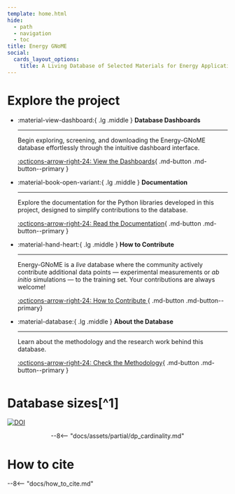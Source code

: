 ```yaml
---
template: home.html
hide:
  - path
  - navigation
  - toc
title: Energy GNoME
social:
  cards_layout_options:
    title: A Living Database of Selected Materials for Energy Applications
---
```


# Explore the project

<div class="grid cards" style="max-width: 1000px; margin: 0 auto;" markdown>

- :material-view-dashboard:{ .lg .middle }  __Database Dashboards__

    ---

    Begin exploring, screening, and downloading the Energy-GNoME database effortlessly through the intuitive dashboard interface.

    [:octicons-arrow-right-24: View the Dashboards](./apps/index.md){ .md-button .md-button--primary }

- :material-book-open-variant:{ .lg .middle }  __Documentation__

    ---

    Explore the documentation for the Python libraries developed in this project, designed to simplify contributions to the database.

    [:octicons-arrow-right-24: Read the Documentation](./docs/index.md){ .md-button .md-button--primary }


- :material-hand-heart:{ .lg .middle }  __How to Contribute__

    ---

    Energy-GNoME is a *live* database where the community actively contribute additional data points — experimental measurements or *ab initio* simulations — to the training set. Your contributions are always welcome!

    [:octicons-arrow-right-24: How to Contribute ](./contribute/index.md){ .md-button .md-button--primary}

- :material-database:{ .lg .middle }  __About the Database__

    ---

    Learn about the methodology and the research work behind this database.

    [:octicons-arrow-right-24: Check the Methodology](./about_db/index.md){ .md-button .md-button--primary }


</div>

<div style="margin-bottom: 50px;"></div> <!-- Adds 50px of spacing -->

<!-- [test1](./contribute/index.md){.wiki-hover} a lot of words... a lot of words... [test2](./apps/index.md){.wiki-hover} a lot of words... a lot of words... [test3](./apps/index.md#cathode-materials){.wiki-hover} a lot of words... a lot of words... [test4](./apps/cathodes/userguide.md){.wiki-hover} -->

# Database sizes[^1]
<a target="_blank" href="https://doi.org/10.5281/zenodo.14338533"><img src="https://zenodo.org/badge/858064778.svg" alt="DOI"></a>

<div style="text-align: center;" markdown>
--8<-- "docs/assets/partial/dp_cardinality.md"
</div>

# How to cite

--8<-- "docs/how_to_cite.md"
